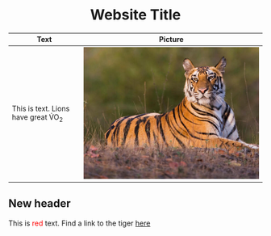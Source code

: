 <html>
<body>

<h1 align="center"> Website Title </h1>

Text | Picture
------- | -------
This is text.  Lions have great V&#775;O<sub>2</sub> | ![Cool Tiger](Pictures/Tiger.jpg)

<h2> New header </h2>

This is <span style="color: red;">red</span> text. Find a link to the tiger [here](Pictures/Tiger.jpg)
  
</body>
</html>
